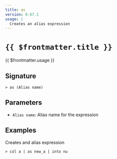 ```yaml
---
title: as
version: 0.67.1
usage: |
  Creates an alias expression
---
```


# <code>{{ $frontmatter.title }}</code>

<div style='white-space: pre-wrap;'>{{ $frontmatter.usage }}</div>

## Signature

```> as (Alias name)```

## Parameters

 -  `Alias name`: Alias name for the expression

## Examples

Creates and alias expression
```shell
> col a | as new_a | into nu
```
